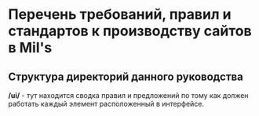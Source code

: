 # Перечень требований, правил и стандартов к производству сайтов в Mil's

## Структура директорий данного руководства

**/ui/** - тут находится сводка правил и предложений по тому как должен работать каждый элемент расположенный в интерфейсе.
